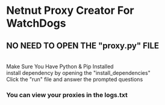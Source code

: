 # Netnut Proxy Creator For WatchDogs
## NO NEED TO OPEN THE "proxy.py" FILE
</br>
Make Sure You Have Python & Pip Installed
</br>
install dependency by opening the "install_dependencies" 
</br>
Click the "run" file and answer the prompted questions</strong>

### You can view your proxies in the logs.txt 

